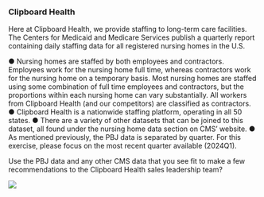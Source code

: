 ### Clipboard Health 

<p>
Here at Clipboard Health, we provide staffing to long-term care facilities. The Centers for Medicaid and Medicare Services publish a quarterly report containing daily staffing data for all registered nursing homes in the U.S. 
</p>
●	Nursing homes are staffed by both employees and contractors. Employees work for the nursing home full time, whereas contractors work for the nursing home on a temporary basis. Most nursing homes are staffed using some combination of full time employees and contractors, but the proportions within each nursing home can vary substantially. All workers from Clipboard Health (and our competitors) are classified as contractors.
●	Clipboard Health is a nationwide staffing platform, operating in all 50 states.
●	There are a variety of other datasets that can be joined to this dataset, all found under the nursing home data section on CMS’ website. 
●	As mentioned previously, the PBJ data is separated by quarter. For this exercise, please focus on the most recent quarter available (2024Q1).


<p>

Use the PBJ data and any other CMS data that you see fit to make a few recommendations to the Clipboard Health sales leadership team? 
</p>

[![](https://biz.prlog.org/clipboardhealth/logo.png)](http://https://biz.prlog.org/clipboardhealth/logo.png)
